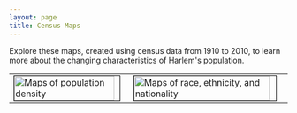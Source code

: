 ```yaml
---
layout: page
title: Census Maps
---
```

Explore these maps, created using census data from 1910 to 2010, to learn more about the changing characteristics of Harlem's population.

<table>
<tr>
<td>
<a href="{{ site.baseurl }}/resources/pop_map">
<img src="{{ site.baseurl }}/assets/census_maps/IconDensity.jpeg" alt="Maps of population density" width="95%" style="border:1px black solid"></a>
</td>
<td>
<a href="{{ site.baseurl }}/resources/race_map">
<img src="{{ site.baseurl }}/assets/census_maps/IconRace.jpeg" alt="Maps of race, ethnicity, and nationality" width="95%" style="border:1px black solid"></a>
</td>
